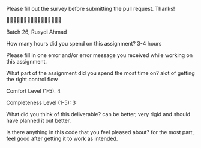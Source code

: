 Please fill out the survey before submitting the pull request. Thanks!

🚀🚀🚀🚀🚀🚀🚀🚀🚀🚀🚀🚀🚀🚀🚀🚀

Batch 26, Rusydi Ahmad

How many hours did you spend on this assignment? 3-4 hours

Please fill in one error and/or error message you received while working on this assignment.

What part of the assignment did you spend the most time on? alot of getting the right control flow

Comfort Level (1-5): 4

Completeness Level (1-5): 3

What did you think of this deliverable? can be better, very rigid and should have planned it out better.

Is there anything in this code that you feel pleased about? for the most part, feel good after getting it to work as intended.
